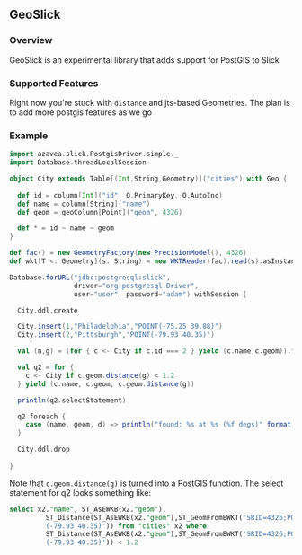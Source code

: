 ## GeoSlick

### Overview

GeoSlick is an experimental library that adds support for PostGIS
to Slick

### Supported Features

Right now you're stuck with `distance` and jts-based Geometries.
The plan is to add more postgis features as we go

### Example

```scala
import azavea.slick.PostgisDriver.simple._
import Database.threadLocalSession

object City extends Table[(Int,String,Geometry)]("cities") with Geo {
      
  def id = column[Int]("id", O.PrimaryKey, O.AutoInc)
  def name = column[String]("name")
  def geom = geoColumn[Point]("geom", 4326)

  def * = id ~ name ~ geom
}

def fac() = new GeometryFactory(new PrecisionModel(), 4326)
def wkt[T <: Geometry](s: String) = new WKTReader(fac).read(s).asInstanceOf[T]

Database.forURL("jdbc:postgresql:slick",
                driver="org.postgresql.Driver",
                user="user", password="adam") withSession {

  City.ddl.create

  City.insert(1,"Philadelphia","POINT(-75.25 39.88)")
  City.insert(2,"Pittsburgh","POINT(-79.93 40.35)")

  val (n,g) = (for { c <- City if c.id === 2 } yield (c.name,c.geom)).first

  val q2 = for {
    c <- City if c.geom.distance(g) < 1.2
  } yield (c.name, c.geom, c.geom.distance(g))

  println(q2.selectStatement)

  q2 foreach {
    case (name, geom, d) => println("found: %s at %s (%f degs)" format (name, geom, d))
  }

  City.ddl.drop
               
}
```

Note that `c.geom.distance(g)` is turned into a PostGIS function. The select
statement for q2 looks something like:

```sql
select x2."name", ST_AsEWKB(x2."geom"),
         ST_Distance(ST_AsEWKB(x2."geom"),ST_GeomFromEWKT('SRID=4326;POINT
         (-79.93 40.35)')) from "cities" x2 where
         ST_Distance(ST_AsEWKB(x2."geom"),ST_GeomFromEWKT('SRID=4326;POINT
         (-79.93 40.35)')) < 1.2
```
